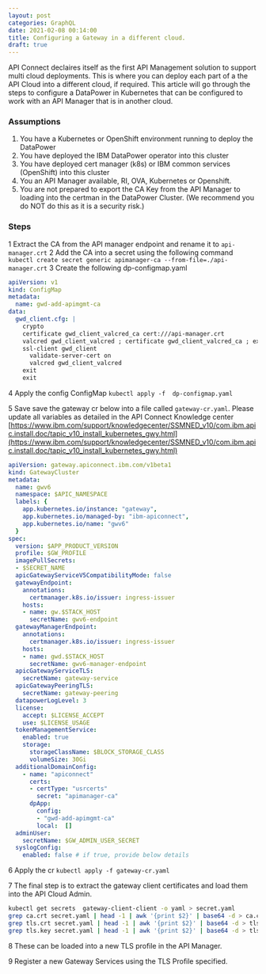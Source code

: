 ```yaml
---
layout: post
categories: GraphQL
date: 2021-02-08 00:14:00
title: Configuring a Gateway in a different cloud.
draft: true
---
```


API Connect declaires itself as the first API Management solution to support multi cloud deployments. This is where you can deploy each part of a the API Cloud into a different cloud, if required. This article will go through the steps to configure a DataPower in Kubernetes that can be configured to work with an API Manager that is in another cloud.

<!--more-->
### Assumptions
1. You have a Kubernetes or OpenShift environment running to deploy the DataPower
2. You have deployed the IBM DataPower operator into this cluster
3. You have deployed cert manager (k8s) or IBM common services (OpenShift) into this cluster
4. You an API Manager available, RI, OVA, Kubernetes or Openshift.
5. You are not prepared to export the CA Key from the API Manager to loading into the certman in the DataPower Cluster. (We recommend you do NOT do this as it is a security risk.)

### Steps
1 Extract the CA from the API manager endpoint and rename it to `api-manager.crt`
2 Add the CA into a secret using the following command
`kubectl create secret generic apimanager-ca --from-file=./api-manager.crt`
3 Create the following dp-configmap.yaml
```yaml
apiVersion: v1
kind: ConfigMap
metadata:
  name: gwd-add-apimgmt-ca
data:
  gwd_client.cfg: |
    crypto
    certificate gwd_client_valcred_ca cert:///api-manager.crt
    valcred gwd_client_valcred ; certificate gwd_client_valcred_ca ; exit
    ssl-client gwd_client
      validate-server-cert on
      valcred gwd_client_valcred
    exit
    exit
```
4 Apply the config ConfigMap
`kubectl apply -f  dp-configmap.yaml`

5 Save save the gateway cr below into a file called `gateway-cr.yaml`. Please update all variables as detailed in the API Connect Knowledge center [https://www.ibm.com/support/knowledgecenter/SSMNED_v10/com.ibm.apic.install.doc/tapic_v10_install_kubernetes_gwy.html](https://www.ibm.com/support/knowledgecenter/SSMNED_v10/com.ibm.apic.install.doc/tapic_v10_install_kubernetes_gwy.html)
```yaml
apiVersion: gateway.apiconnect.ibm.com/v1beta1
kind: GatewayCluster
metadata:
  name: gwv6
  namespace: $APIC_NAMESPACE
  labels: {
    app.kubernetes.io/instance: "gateway",
    app.kubernetes.io/managed-by: "ibm-apiconnect",
    app.kubernetes.io/name: "gwv6"
  }
spec:
  version: $APP_PRODUCT_VERSION
  profile: $GW_PROFILE
  imagePullSecrets:
  - $SECRET_NAME
  apicGatewayServiceV5CompatibilityMode: false
  gatewayEndpoint:
    annotations:
      certmanager.k8s.io/issuer: ingress-issuer
    hosts:
    - name: gw.$STACK_HOST
      secretName: gwv6-endpoint
  gatewayManagerEndpoint:
    annotations:
      certmanager.k8s.io/issuer: ingress-issuer
    hosts:
    - name: gwd.$STACK_HOST
      secretName: gwv6-manager-endpoint
  apicGatewayServiceTLS:
    secretName: gateway-service
  apicGatewayPeeringTLS:
    secretName: gateway-peering
  datapowerLogLevel: 3
  license:
    accept: $LICENSE_ACCEPT
    use: $LICENSE_USAGE
  tokenManagementService:
    enabled: true
    storage:
      storageClassName: $BLOCK_STORAGE_CLASS
      volumeSize: 30Gi
  additionalDomainConfig:
    - name: "apiconnect"
      certs:
      - certType: "usrcerts"
        secret: "apimanager-ca"
      dpApp:
        config:
        - "gwd-add-apimgmt-ca"
        local:  []
  adminUser:
    secretName: $GW_ADMIN_USER_SECRET
  syslogConfig:
    enabled: false # if true, provide below details
```
6 Apply the cr
`kubectl apply -f gateway-cr.yaml`

7 The final step is to extract the gateway client certificates and load them into the API Cloud Admin.
```bash
kubectl get secrets  gateway-client-client -o yaml > secret.yaml
grep ca.crt secret.yaml | head -1 | awk '{print $2}' | base64 -d > ca.crt
grep tls.crt secret.yaml | head -1 | awk '{print $2}' | base64 -d > tls.crt
grep tls.key secret.yaml | head -1 | awk '{print $2}' | base64 -d > tls.key
```

8 These can be loaded into a new TLS profile in the API Manager.

9 Register a new Gateway Services using the TLS Profile specified.
